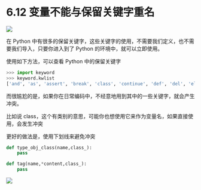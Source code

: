 # 6.12 变量不能与保留关键字重名

![](https://image.iswbm.com/20200804124133.png)

在 Python 中有很多的保留关键字，这些关键字的使用，不需要我们定义，也不需要我们导入，只要你进入到了 Python 的环境中，就可以立即使用。

使用如下方法，可以查看 Python 中的保留关键字

```python
>>> import keyword
>>> keyword.kwlist
['and', 'as', 'assert', 'break', 'class', 'continue', 'def', 'del', 'elif', 'else', 'except', 'exec', 'finally', 'for', 'from', 'global', 'if', 'import', 'in', 'is', 'lambda', 'not', 'or', 'pass', 'print', 'raise', 'return', 'try', 'while', 'with', 'yield']
```

而很尴尬的是，如果你在日常编码中，不经意地用到其中的一些关键字，就会产生冲突。

比如说 class，这个有类别的意思，可能你也想使用它来作为变量名，如果直接使用，会发生冲突

更好的做法是，使用下划线来避免冲突

```python
def type_obj_class(name,class_):
    pass

def tag(name,*content,class_):
    pass
```



![](https://image.iswbm.com/20200607174235.png)